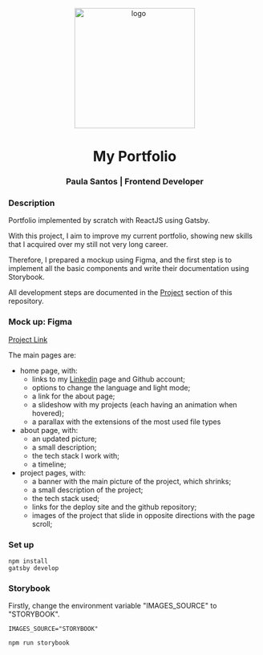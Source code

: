 <p align="center">
  <a href="https://www.gatsbyjs.com">
    <img alt="logo" src="https://i.ibb.co/N64zX9H/logo.png" width="240" />
  </a>
</p>
<h1 align="center">
  My Portfolio
</h1>
<h3 align="center">
  Paula Santos | Frontend Developer
</h3>

<h3 align="left">Description</h3>

<p>Portfolio implemented by scratch with ReactJS using Gatsby.</p>
<p>With this project, I aim to improve my current portfolio, showing new skills that I acquired over my still not very long career.</p>
<p>Therefore, I prepared a mockup using Figma, and the first step is to implement all the basic components and write their documentation using Storybook.</p>
<p>All development steps are documented in the <a href="https://github.com/spaulas/my-portfolio/projects/1">Project</a> section of this repository.</p>


<h3 align="left">Mock up: Figma</h3>

<p><a href="https://www.figma.com/file/zK7DHrMuQ77U54ercJAdHf/MyPortfolio?node-id=49%3A0
">Project Link</a></p>

<p>The main pages are:</p>
<ul>
  <li>home page, with: 
    <ul>
      <li>links to my <a href="https://www.linkedin.com/in/spaulas/">Linkedin</a> page and Github account;</li>
      <li>options to change the language and light mode;</li>
      <li>a link for the about page;</li>
      <li>a slideshow with my projects (each having an animation when hovered);</li>
      <li>a parallax with the extensions of the most used file types</li>
    </ul>
  </li>
  <li>about page, with:
    <ul>
      <li>an updated picture;</li>
      <li>a small description;</li>
      <li>the tech stack I work with;</li>
      <li>a timeline;</li>
    </ul>
  </li>
  <li>project pages, with:
    <ul>
      <li>a banner with the main picture of the project, which shrinks;</li>
      <li>a small description of the project;</li>
      <li>the tech stack used;</li>
      <li>links for the deploy site and the github repository;</li>
      <li>images of the project that slide in opposite directions with the page scroll;</li>
    </ul>
  </li>
</ul>


<h3 align="left">Set up</h3>

```
npm install
gatsby develop
```

<h3 align="left">Storybook</h3>

<p>Firstly, change the environment variable "IMAGES_SOURCE" to "STORYBOOK".</p>

```
IMAGES_SOURCE="STORYBOOK"
```

```
npm run storybook
```


